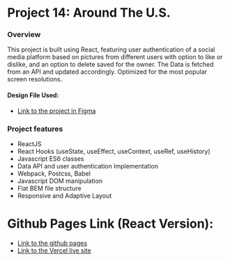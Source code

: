 # Project 14: Around The U.S.

### Overview

This project is built using React, featuring user authentication of a social media platform based on pictures from different users with option to like or dislike, and an option to delete saved for the owner.
The Data is fetched from an API and updated accordingly.
Optimized for the most popular screen resolutions.

#### Design File Used:

- [Link to the project in Figma](https://www.figma.com/file/SurN1jaeEQIhuZEDMhmWWf/Sprint-4-Around-The-U.S.-desktop-mobile?node-id=0%3A1)

### Project features

- ReactJS
- React Hooks (useState, useEffect, useContext, useRef, useHistory)
- Javascript ES6 classes
- Data API and user authentication Implementation
- Webpack, Postcss, Babel
- Javascript DOM manipulation
- Flat BEM file structure
- Responsive and Adaptive Layout

# Github Pages Link (React Version):

- [Link to the github pages](https://amitay96.github.io/around-react)
- [Link to the Vercel live site](https://trave-log-sepia.vercel.app)
